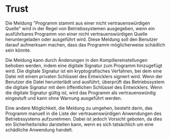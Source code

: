 # Trust

Die Meldung "Programm stammt aus einer nicht vertrauenswürdigen Quelle" wird in der Regel von Betriebssystemen ausgegeben, wenn ein ausführbares Programm von einer nicht vertrauenswürdigen Quelle heruntergeladen oder ausgeführt wird. Diese Meldung soll den Benutzer darauf aufmerksam machen, dass das Programm möglicherweise schädlich sein könnte.

Die Meldung kann durch Änderungen in den Kompiliereinstellungen behoben werden, indem eine digitale Signatur zum Programm hinzugefügt wird. Die digitale Signatur ist ein kryptografisches Verfahren, bei dem eine Datei mit einem privaten Schlüssel des Entwicklers signiert wird. Wenn der Benutzer die Datei herunterlädt und ausführt, überprüft das Betriebssystem die digitale Signatur mit dem öffentlichen Schlüssel des Entwicklers. Wenn die digitale Signatur gültig ist, wird das Programm als vertrauenswürdig eingestuft und kann ohne Warnung ausgeführt werden.

Eine andere Möglichkeit, die Meldung zu umgehen, besteht darin, das Programm manuell in die Liste der vertrauenswürdigen Anwendungen des Betriebssystems aufzunehmen. Dabei ist jedoch Vorsicht geboten, da dies ein Sicherheitsrisiko darstellen kann, wenn es sich tatsächlich um eine schädliche Anwendung handelt.
